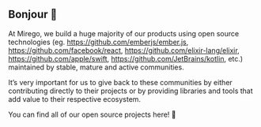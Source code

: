 ## Bonjour 👋

At Mirego, we build a huge majority of our products using open source technologies (eg. https://github.com/emberjs/ember.js, https://github.com/facebook/react, https://github.com/elixir-lang/elixir, https://github.com/apple/swift, https://github.com/JetBrains/kotlin, etc.) maintained by stable, mature and active communities.

It’s very important for us to give back to these communities by either contributing directly to their projects or by providing libraries and tools that add value to their respective ecosystem.

You can find all of our open source projects here! 🎉
